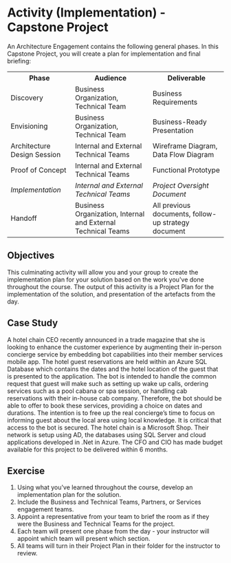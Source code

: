 # Activity (Implementation) - Capstone Project

An Architecture Engagement contains the following general phases. In this Capstone Project, you will create a plan for implementation and final briefing: 

 <table style="width:100%">
  <tr>
    <th><b>Phase</b></th>
    <th><b>Audience</b></th>
    <th><b>Deliverable</b></th>
  </tr>
  <tr>
    <td>Discovery</td>
    <td>Business Organization, Technical Team</td>
    <td>Business Requirements</td>
  </tr>
  <tr>
    <td>Envisioning</td>
    <td>Business Organization, Technical Team</td>
    <td>Business-Ready Presentation</td>
  </tr>
  <tr>
    <td>Architecture Design Session</td>
    <td>Internal and External Technical Teams</td>
    <td>Wireframe Diagram, Data Flow Diagram</td>
  </tr>
  <tr>
    <td>Proof of Concept</td>
    <td>Internal and External Technical Teams</td>
    <td>Functional Prototype</td>
  </tr>
  <tr>
    <td><i>Implementation<i></td>
    <td><i>Internal and External Technical Teams</i></td>
    <td><i>Project Oversight Document</i></td>
  </tr>
  <tr>
    <td>Handoff</td>
    <td>Business Organization, Internal and External Technical Teams</td>
    <td>All previous documents, follow-up strategy document</td>
  </tr>
</table> 

## Objectives

This culminating activity will allow you and your group to create the implementation plan for your solution based on the work you've done throughout the course. The output of this activity is a Project Plan for the implementation of the solution, and presentation of the artefacts from the day.  

## Case Study

A hotel chain CEO recently announced in a trade magazine that she is looking to enhance the customer experience by augmenting their in-person concierge service by embedding bot capabilities into their member services mobile app. The hotel guest reservations are held within an Azure SQL Database which contains the dates and the hotel location of the guest that is presented to the application. The bot is intended to handle the common request that guest will make such as setting up wake up calls, ordering services such as a pool cabana or spa session, or handling cab reservations with their in-house cab company. Therefore, the bot should be able to offer to book these services, providing a choice on dates and durations. The intention is to free up the real concierge’s time to focus on informing guest about the local area using local knowledge. It is critical that access to the bot is secured. The hotel chain is a Microsoft Shop. Their network is setup using AD, the databases using SQL Server and cloud applications developed in .Net in Azure. The CFO and CIO has made budget available for this project to be delivered within 6 months.

## Exercise

<ol>
<li>Using what you've learned throughout the course, develop an implementation plan for the solution.</li> 
<li>Include the Business and Technical Teams, Partners, or Services engagement teams.</li> 
<li>Appoint a representative from your team to brief the room as if they were the Business and Technical Teams for the project.</li>
<li>Each team will present one phase from the day - your instructor will appoint which team will present which section.</li>
<li>All teams will turn in their Project Plan in their folder for the instructor to review.</li>
</ol>
